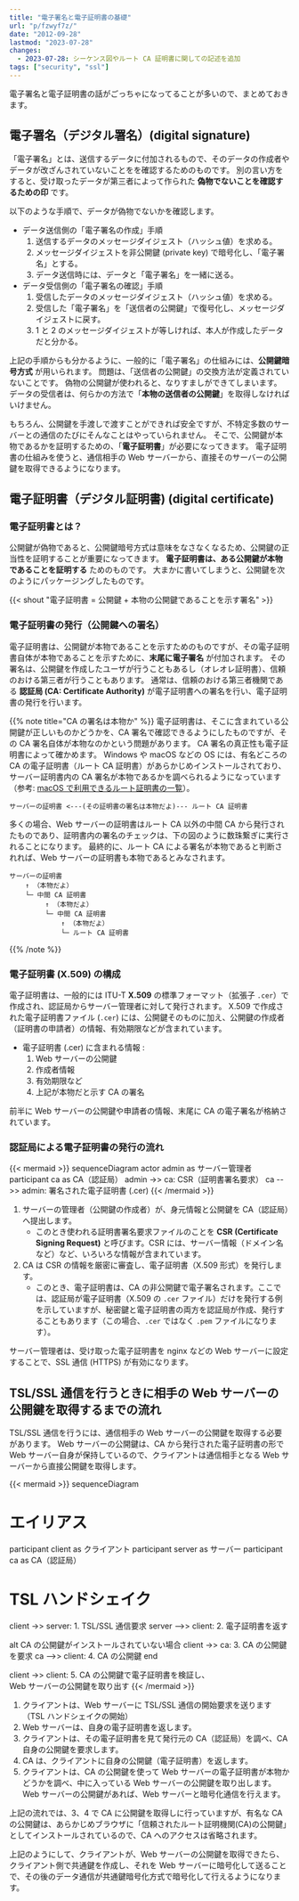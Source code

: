 ```yaml
---
title: "電子署名と電子証明書の基礎"
url: "p/fzwyf7z/"
date: "2012-09-28"
lastmod: "2023-07-28"
changes:
  - 2023-07-28: シーケンス図やルート CA 証明書に関しての記述を追加
tags: ["security", "ssl"]
---
```


電子署名と電子証明書の話がごっちゃになってることが多いので、まとめておきます。


電子署名（デジタル署名）(digital signature)
----

「電子署名」とは、送信するデータに付加されるもので、そのデータの作成者やデータが改ざんされていないことをを確認するためのものです。
別の言い方をすると、受け取ったデータが第三者によって作られた __偽物でないことを確認するための印__ です。

以下のような手順で、データが偽物でないかを確認します。

- データ送信側の「電子署名の作成」手順
    1. 送信するデータのメッセージダイジェスト（ハッシュ値）を求める。
    2. メッセージダイジェストを非公開鍵 (private key) で暗号化し、「電子署名」とする。
    3. データ送信時には、データと「電子署名」を一緒に送る。
- データ受信側の「電子署名の確認」手順
    1. 受信したデータのメッセージダイジェスト（ハッシュ値）を求める。
    2. 受信した「電子署名」を「送信者の公開鍵」で復号化し、メッセージダイジェストに戻す。
    3. 1 と 2 のメッセージダイジェストが等しければ、本人が作成したデータだと分かる。

上記の手順からも分かるように、一般的に「電子署名」の仕組みには、__公開鍵暗号方式__ が用いられます。
問題は、「送信者の公開鍵」の交換方法が定義されていないことです。
偽物の公開鍵が使われると、なりすましができてしまいます。
データの受信者は、何らかの方法で「__本物の送信者の公開鍵__」を取得しなければいけません。

もちろん、公開鍵を手渡しで渡すことができれば安全ですが、不特定多数のサーバーとの通信のたびにそんなことはやっていられません。
そこで、公開鍵が本物であるかを証明するための、「__電子証明書__」が必要になってきます。
電子証明書の仕組みを使うと、通信相手の Web サーバーから、直接そのサーバーの公開鍵を取得できるようになります。


電子証明書（デジタル証明書) (digital certificate)
----

### 電子証明書とは？

公開鍵が偽物であると、公開鍵暗号方式は意味をなさなくなるため、公開鍵の正当性を証明することが重要になってきます。
__電子証明書は、ある公開鍵が本物であることを証明する__ ためのものです。
大まかに書いてしまうと、公開鍵を次のようにパッケージングしたものです。

{{< shout "電子証明書 = 公開鍵 + 本物の公開鍵であることを示す署名" >}}

### 電子証明書の発行（公開鍵への署名）

電子証明書は、公開鍵が本物であることを示すためのものですが、その電子証明書自体が本物であることを示すために、__末尾に電子署名__ が付加されます。
その署名は、公開鍵を作成したユーザが行うこともあるし（オレオレ証明書）、信頼のおける第三者が行うこともあります。
通常は、信頼のおける第三者機関である __認証局 (CA: Certificate Authority)__ が電子証明書への署名を行い、電子証明書の発行を行います。

{{% note title="CA の署名は本物か" %}}
電子証明書は、そこに含まれている公開鍵が正しいものかどうかを、CA 署名で確認できるようにしたものですが、その CA 署名自体が本物なのかという問題があります。
CA 署名の真正性も電子証明書によって確かめます。
Windows や macOS などの OS には、有名どころの CA の電子証明書（ルート CA 証明書）があらかじめインストールされており、サーバー証明書内の CA 署名が本物であるかを調べられるようになっています（参考: [macOS で利用できるルート証明書の一覧](https://support.apple.com/ja-jp/HT202858)）。

```
サーバーの証明書 <---(その証明書の署名は本物だよ)--- ルート CA 証明書
```

多くの場合、Web サーバーの証明書はルート CA 以外の中間 CA から発行されたものであり、証明書内の署名のチェックは、下の図のように数珠繋ぎに実行されることになります。
最終的に、ルート CA による署名が本物であると判断されれば、Web サーバーの証明書も本物であるとみなされます。

```
サーバーの証明書
    ↑ （本物だよ）
    └─ 中間 CA 証明書
         ↑ （本物だよ）
         └─ 中間 CA 証明書
             ↑ （本物だよ）
             └─ ルート CA 証明書
```
{{% /note %}}

### 電子証明書 (X.509) の構成

電子証明書は、一般的には ITU-T __X.509__ の標準フォーマット（拡張子 `.cer`）で作成され、認証局からサーバー管理者に対して発行されます。
X.509 で作成された電子証明書ファイル (`.cer`) には、公開鍵そのものに加え、公開鍵の作成者（証明書の申請者）の情報、有効期限などが含まれています。

- 電子証明書 (.cer) に含まれる情報 :
  1. Web サーバーの公開鍵
  2. 作成者情報
  3. 有効期限など
  4. 上記が本物だと示す CA の署名

前半に Web サーバーの公開鍵や申請者の情報、末尾に CA の電子署名が格納されています。

### 認証局による電子証明書の発行の流れ

{{< mermaid >}}
sequenceDiagram
    actor admin as サーバー管理者
    participant ca as CA（認証局）
    admin ->> ca: CSR（証明書署名要求）
    ca -->> admin: 署名された電子証明書 (.cer)
{{< /mermaid >}}

1. サーバーの管理者（公開鍵の作成者）が、身元情報と公開鍵を CA（認証局）へ提出します。
   - このとき使われる証明書署名要求ファイルのことを __CSR (Certificate Signing Request)__ と呼びます。CSR には、サーバー情報（ドメイン名など）など、いろいろな情報が含まれています。
2. CA は CSR の情報を厳密に審査し、電子証明書（X.509 形式）を発行します。
   - このとき、電子証明書は、CA の非公開鍵で電子署名されます。ここでは、認証局が電子証明書（X.509 の `.cer` ファイル）だけを発行する例を示していますが、秘密鍵と電子証明書の両方を認証局が作成、発行することもあります（この場合、`.cer` ではなく `.pem` ファイルになります）。

サーバー管理者は、受け取った電子証明書を nginx などの Web サーバーに設定することで、SSL 通信 (HTTPS) が有効になります。


TSL/SSL 通信を行うときに相手の Web サーバーの公開鍵を取得するまでの流れ
----

TSL/SSL 通信を行うには、通信相手の Web サーバーの公開鍵を取得する必要があります。
Web サーバーの公開鍵は、CA から発行された電子証明書の形で Web サーバー自身が保持しているので、クライアントは通信相手となる Web サーバーから直接公開鍵を取得します。

{{< mermaid >}}
sequenceDiagram
  # エイリアス
  participant client as クライアント
  participant server as サーバー
  participant ca as CA（認証局）

  # TSL ハンドシェイク
  client ->> server: 1. TSL/SSL 通信要求
  server -->> client: 2. 電子証明書を返す

  alt CA の公開鍵がインストールされていない場合
    client ->> ca: 3. CA の公開鍵を要求
    ca -->> client: 4. CA の公開鍵
  end

  client ->> client: 5. CA の公開鍵で電子証明書を検証し、<br/>Web サーバーの公開鍵を取り出す
{{< /mermaid >}}

1. クライアントは、Web サーバーに TSL/SSL 通信の開始要求を送ります（TSL ハンドシェイクの開始）
2. Web サーバーは、自身の電子証明書を返します。
3. クライアントは、その電子証明書を見て発行元の CA（認証局）を調べ、CA 自身の公開鍵を要求します。
4. CA は、クライアントに自身の公開鍵（電子証明書）を返します。
5. クライアントは、CA の公開鍵を使って Web サーバーの電子証明書が本物かどうかを調べ、中に入っている Web サーバーの公開鍵を取り出します。Web サーバーの公開鍵があれば、Web サーバーと暗号化通信を行えます。

上記の流れでは、3、4 で CA に公開鍵を取得しに行っていますが、有名な CA の公開鍵は、あらかじめブラウザに「信頼されたルート証明機関(CA)の公開鍵」としてインストールされているので、CA へのアクセスは省略されます。

上記のようにして、クライアントが、Web サーバーの公開鍵を取得できたら、クライアント側で共通鍵を作成し、それを Web サーバーに暗号化して送ることで、その後のデータ通信が共通鍵暗号化方式で暗号化して行えるようになります。

